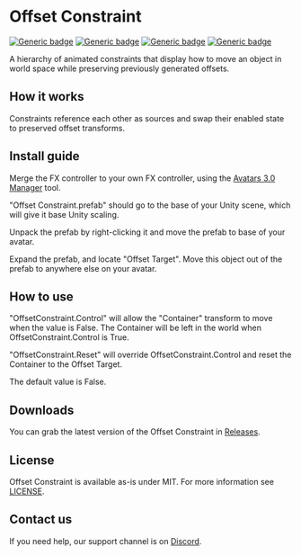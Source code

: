# Offset Constraint
  
[![Generic badge](https://img.shields.io/badge/Unity-2019.4.31f1-informational.svg)](https://unity3d.com/unity/whats-new/2019.4.31)
[![Generic badge](https://img.shields.io/badge/SDK-AvatarSDK3-informational.svg)](https://vrchat.com/home/download)
[![Generic badge](https://img.shields.io/badge/License-MIT-informational.svg)](https://github.com/VRLabs/Offset-Constraint/blob/main/LICENSE)
[![Generic badge](https://img.shields.io/github/downloads/VRLabs/Offset-Constraint/total?label=Downloads)](https://github.com/VRLabs/Offset-Constraint/releases/latest)

A hierarchy of animated constraints that display how to move an object in world space while preserving previously generated offsets.

## How it works

Constraints reference each other as sources and swap their enabled state to preserved offset transforms.

## Install guide

Merge the FX controller to your own FX controller, using the [Avatars 3.0 Manager](https://github.com/VRLabs/Avatars-3.0-Manager) tool.

"Offset Constraint.prefab" should go to the base of your Unity scene, which will give it base Unity scaling.

Unpack the prefab by right-clicking it and move the prefab to base of your avatar.

Expand the prefab, and locate "Offset Target". Move this object out of the prefab to anywhere else on your avatar.

## How to use

"OffsetConstraint.Control" will allow the "Container" transform to move when the value is False. The Container will be left in the world when OffsetConstraint.Control is True.

"OffsetConstraint.Reset" will override OffsetConstraint.Control and reset the Container to the Offset Target.

The default value is False. 

## Downloads

You can grab the latest version of the Offset Constraint in [Releases](https://github.com/VRLabs/Offset-Constraint/releases/latest).

## License

Offset Constraint is available as-is under MIT. For more information see [LICENSE](https://github.com/VRLabs/Offset-Constraint/blob/main/LICENSE).

## Contact us

If you need help, our support channel is on [Discord](https://discord.vrlabs.dev).
